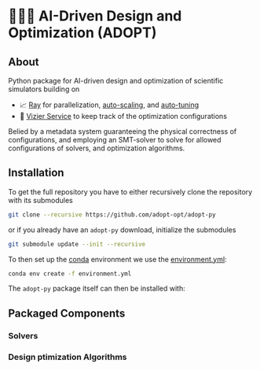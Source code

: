 # 🤖🌊🚀 AI-Driven Design and Optimization (ADOPT)

## About

Python package for AI-driven design and optimization of scientific simulators building on

* 📈 [Ray](https://www.ray.io) for parallelization, [auto-scaling](https://docs.ray.io/en/latest/cluster/getting-started.html), and [auto-tuning](https://docs.ray.io/en/latest/tune/index.html)
* 🤖 [Vizier Service](https://github.com/google/vizier) to keep track of the optimization configurations

Belied by a metadata system guaranteeing the physical correctness of configurations, and employing an SMT-solver to solve for allowed configurations of solvers, and optimization algorithms.

## Installation

To get the full repository you have to either recursively clone the repository with its submodules

```bash
git clone --recursive https://github.com/adopt-opt/adopt-py
```

or if you already have an `adopt-py` download, initialize the submodules

```bash
git submodule update --init --recursive
```

To then set up the [conda](https://conda.io/projects/conda/en/latest/index.html) environment we use the [environment.yml](./environment.yml):

```bash
conda env create -f environment.yml
```

The `adopt-py` package itself can then be installed with:

## Packaged Components

### Solvers

### Design ptimization Algorithms
